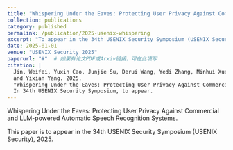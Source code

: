 ```yaml
---
title: "Whispering Under the Eaves: Protecting User Privacy Against Commercial and LLM-powered Automatic Speech Recognition Systems"
collection: publications
category: published
permalink: /publication/2025-usenix-whispering
excerpt: "To appear in the 34th USENIX Security Symposium (USENIX Security), 2025"
date: 2025-01-01
venue: "USENIX Security 2025"
paperurl: "#"  # 如果有论文PDF或Arxiv链接，可在此填写
citation: |
  Jin, Weifei, Yuxin Cao, Junjie Su, Derui Wang, Yedi Zhang, Minhui Xue, Jie Hao, Jin Song Dong, 
  and Yixian Yang. 2025. 
  "Whispering Under the Eaves: Protecting User Privacy Against Commercial and LLM-powered Automatic Speech Recognition Systems." 
  In 34th USENIX Security Symposium, to appear.
---
```


Whispering Under the Eaves: Protecting User Privacy Against Commercial and LLM-powered Automatic Speech Recognition Systems.

This paper is to appear in the 34th USENIX Security Symposium (USENIX Security), 2025.
